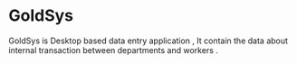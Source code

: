 # GoldSys
GoldSys is Desktop based data entry application , It contain the data about internal transaction between departments and workers .
